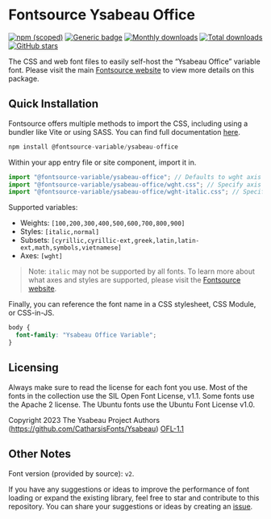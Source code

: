 # Fontsource Ysabeau Office

[![npm (scoped)](https://img.shields.io/npm/v/@fontsource-variable/ysabeau-office?color=brightgreen)](https://www.npmjs.com/package/@fontsource-variable/ysabeau-office) [![Generic badge](https://img.shields.io/badge/fontsource-passing-brightgreen)](https://github.com/fontsource/fontsource) [![Monthly downloads](https://badgen.net/npm/dm/@fontsource-variable/ysabeau-office)](https://github.com/fontsource/fontsource) [![Total downloads](https://badgen.net/npm/dt/@fontsource-variable/ysabeau-office)](https://github.com/fontsource/fontsource) [![GitHub stars](https://img.shields.io/github/stars/fontsource/fontsource.svg?style=social&label=Star)](https://github.com/fontsource/fontsource/stargazers)

The CSS and web font files to easily self-host the “Ysabeau Office” variable font. Please visit the main [Fontsource website](https://fontsource.org/fonts/ysabeau-office) to view more details on this package.

## Quick Installation

Fontsource offers multiple methods to import the CSS, including using a bundler like Vite or using SASS. You can find full documentation [here](https://fontsource.org/docs/getting-started/introduction).

```javascript
npm install @fontsource-variable/ysabeau-office
```

Within your app entry file or site component, import it in.

```javascript
import "@fontsource-variable/ysabeau-office"; // Defaults to wght axis
import "@fontsource-variable/ysabeau-office/wght.css"; // Specify axis
import "@fontsource-variable/ysabeau-office/wght-italic.css"; // Specify axis and style
```

Supported variables:
- Weights: `[100,200,300,400,500,600,700,800,900]`
- Styles: `[italic,normal]`
- Subsets: `[cyrillic,cyrillic-ext,greek,latin,latin-ext,math,symbols,vietnamese]`
- Axes: `[wght]`

> Note: `italic` may not be supported by all fonts. To learn more about what axes and styles are supported, please visit the [Fontsource website](https://fontsource.org/fonts/ysabeau-office).

Finally, you can reference the font name in a CSS stylesheet, CSS Module, or CSS-in-JS.

```css
body {
  font-family: "Ysabeau Office Variable";
}
```

## Licensing
Always make sure to read the license for each font you use. Most of the fonts in the collection use the SIL Open Font License, v1.1. Some fonts use the Apache 2 license. The Ubuntu fonts use the Ubuntu Font License v1.0.

Copyright 2023 The Ysabeau Project Authors (https://github.com/CatharsisFonts/Ysabeau)
[OFL-1.1](http://scripts.sil.org/OFL)

## Other Notes
Font version (provided by source): `v2`.

If you have any suggestions or ideas to improve the performance of font loading or expand the existing library, feel free to star and contribute to this repository. You can share your suggestions or ideas by creating an [issue](https://github.com/fontsource/fontsource/issues).